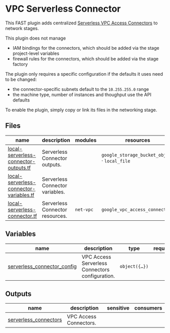 # VPC Serverless Connector

This FAST plugin adds centralized [Serverless VPC Access Connectors](https://cloud.google.com/vpc/docs/serverless-vpc-access) to network stages.

This plugin does not manage

- IAM bindings for the connectors, which should be added via the stage project-level variables
- firewall rules for the connectors, which should be added via the stage factory

The plugin only requires a specific configuration if the defaults it uses need to be changed:

- the connector-specific subnets default to the `10.255.255.0` range
- the machine type, number of instances and thoughput use the API defaults

To enable the plugin, simply copy or link its files in the networking stage.

<!-- TFDOC OPTS files:1 show_extra:1 -->
<!-- BEGIN TFDOC -->

## Files

| name | description | modules | resources |
|---|---|---|---|
| [local-serverless-connector-outputs.tf](./local-serverless-connector-outputs.tf) | Serverless Connector outputs. |  | <code>google_storage_bucket_object</code> · <code>local_file</code> |
| [local-serverless-connector-variables.tf](./local-serverless-connector-variables.tf) | Serverless Connector variables. |  |  |
| [local-serverless-connector.tf](./local-serverless-connector.tf) | Serverless Connector resources. | <code>net-vpc</code> | <code>google_vpc_access_connector</code> |

## Variables

| name | description | type | required | default | producer |
|---|---|:---:|:---:|:---:|:---:|
| [serverless_connector_config](local-serverless-connector-variables.tf#L19) | VPC Access Serverless Connectors configuration. | <code title="object&#40;&#123;&#10;  dev-primary &#61; object&#40;&#123;&#10;    ip_cidr_range &#61; optional&#40;string, &#34;10.255.255.128&#47;28&#34;&#41;&#10;    machine_type  &#61; optional&#40;string&#41;&#10;    instances &#61; optional&#40;object&#40;&#123;&#10;      max &#61; optional&#40;number&#41;&#10;      min &#61; optional&#40;number&#41;&#10;    &#125;&#41;, &#123;&#125;&#41;&#10;    throughput &#61; optional&#40;object&#40;&#123;&#10;      max &#61; optional&#40;number&#41;&#10;      min &#61; optional&#40;number&#41;&#10;    &#125;&#41;, &#123;&#125;&#41;&#10;  &#125;&#41;&#10;  prod-primary &#61; object&#40;&#123;&#10;    ip_cidr_range &#61; optional&#40;string, &#34;10.255.255.0&#47;28&#34;&#41;&#10;    machine_type  &#61; optional&#40;string&#41;&#10;    instances &#61; optional&#40;object&#40;&#123;&#10;      max &#61; optional&#40;number&#41;&#10;      min &#61; optional&#40;number&#41;&#10;    &#125;&#41;, &#123;&#125;&#41;&#10;    throughput &#61; optional&#40;object&#40;&#123;&#10;      max &#61; optional&#40;number&#41;&#10;      min &#61; optional&#40;number&#41;&#10;    &#125;&#41;, &#123;&#125;&#41;&#10;  &#125;&#41;&#10;&#125;&#41;">object&#40;&#123;&#8230;&#125;&#41;</code> |  | <code title="&#123;&#10;  dev-primary  &#61; &#123;&#125;&#10;  prod-primary &#61; &#123;&#125;&#10;&#125;">&#123;&#8230;&#125;</code> |  |

## Outputs

| name | description | sensitive | consumers |
|---|---|:---:|---|
| [serverless_connectors](local-serverless-connector-outputs.tf#L43) | VPC Access Connectors. |  |  |

<!-- END TFDOC -->

